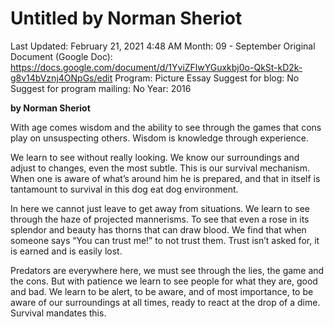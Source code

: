 # Untitled by Norman Sheriot

Last Updated: February 21, 2021 4:48 AM
Month: 09 - September
Original Document (Google Doc): https://docs.google.com/document/d/1YviZFlwYGuxkbj0o-QkSt-kD2k-g8v14bVznj4ONpGs/edit
Program: Picture Essay
Suggest for blog: No
Suggest for program mailing: No
Year: 2016

**by Norman Sheriot**

With age comes wisdom and the ability to see through the games that cons play on unsuspecting others. Wisdom is knowledge through experience.

We learn to see without really looking. We know our surroundings and adjust to changes, even the most subtle. This is our survival mechanism. When one is aware of what’s around him he is prepared, and that in itself is tantamount to survival in this dog eat dog environment.

In here we cannot just leave to get away from situations. We learn to see through the haze of projected mannerisms. To see that even a rose in its splendor and beauty has thorns that can draw blood. We find that when someone says “You can trust me!” to not trust them. Trust isn’t asked for, it is earned and is easily lost.

Predators are everywhere here, we must see through the lies, the game and the cons. But with patience we learn to see people for what they are, good and bad. We learn to be alert, to be aware, and of most importance, to be aware of our surroundings at all times, ready to react at the drop of a dime. Survival mandates this.